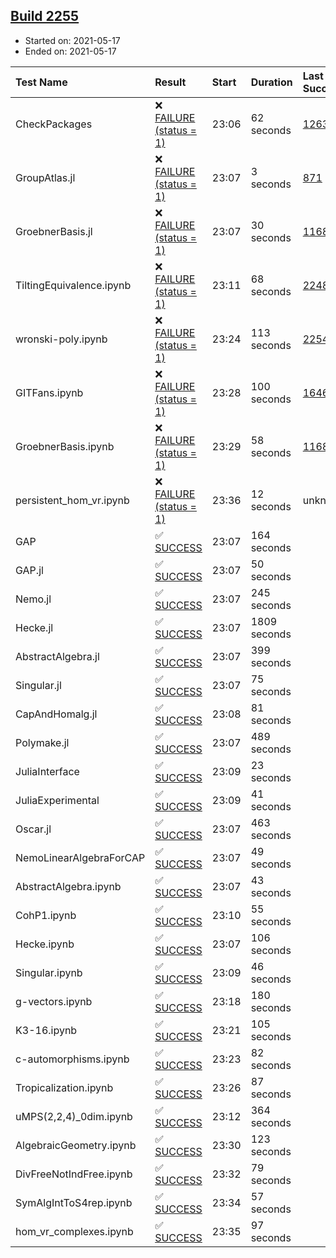 ## [Build 2255](https://oscarci.mathematik.uni-kl.de/job/oscar-stable/2255/)

* Started on: 2021-05-17
* Ended on: 2021-05-17

| Test Name    | Result | Start | Duration | Last Success | First Failure |
|:-------------|:-------|:------|:---------|:-------------|:--------------|
| CheckPackages | ❌ [FAILURE (status = 1)](https://oscarci.mathematik.uni-kl.de/job/oscar-stable/2255/artifact/logs/build-2255/CheckPackages.log) | 23:06 | 62 seconds | [1263](https://oscarci.mathematik.uni-kl.de/job/oscar-stable/1263/) | [1264](https://oscarci.mathematik.uni-kl.de/job/oscar-stable/1264/) |
| GroupAtlas.jl | ❌ [FAILURE (status = 1)](https://oscarci.mathematik.uni-kl.de/job/oscar-stable/2255/artifact/logs/build-2255/GroupAtlas.jl.log) | 23:07 | 3 seconds | [871](https://oscarci.mathematik.uni-kl.de/job/oscar-stable/871/) | [872](https://oscarci.mathematik.uni-kl.de/job/oscar-stable/872/) |
| GroebnerBasis.jl | ❌ [FAILURE (status = 1)](https://oscarci.mathematik.uni-kl.de/job/oscar-stable/2255/artifact/logs/build-2255/GroebnerBasis.jl.log) | 23:07 | 30 seconds | [1168](https://oscarci.mathematik.uni-kl.de/job/oscar-stable/1168/) | [1169](https://oscarci.mathematik.uni-kl.de/job/oscar-stable/1169/) |
| TiltingEquivalence.ipynb | ❌ [FAILURE (status = 1)](https://oscarci.mathematik.uni-kl.de/job/oscar-stable/2255/artifact/logs/build-2255/TiltingEquivalence.ipynb.log) | 23:11 | 68 seconds | [2248](https://oscarci.mathematik.uni-kl.de/job/oscar-stable/2248/) | [2249](https://oscarci.mathematik.uni-kl.de/job/oscar-stable/2249/) |
| wronski-poly.ipynb | ❌ [FAILURE (status = 1)](https://oscarci.mathematik.uni-kl.de/job/oscar-stable/2255/artifact/logs/build-2255/wronski-poly.ipynb.log) | 23:24 | 113 seconds | [2254](https://oscarci.mathematik.uni-kl.de/job/oscar-stable/2254/) | [2255](https://oscarci.mathematik.uni-kl.de/job/oscar-stable/2255/) |
| GITFans.ipynb | ❌ [FAILURE (status = 1)](https://oscarci.mathematik.uni-kl.de/job/oscar-stable/2255/artifact/logs/build-2255/GITFans.ipynb.log) | 23:28 | 100 seconds | [1646](https://oscarci.mathematik.uni-kl.de/job/oscar-stable/1646/) | [1647](https://oscarci.mathematik.uni-kl.de/job/oscar-stable/1647/) |
| GroebnerBasis.ipynb | ❌ [FAILURE (status = 1)](https://oscarci.mathematik.uni-kl.de/job/oscar-stable/2255/artifact/logs/build-2255/GroebnerBasis.ipynb.log) | 23:29 | 58 seconds | [1168](https://oscarci.mathematik.uni-kl.de/job/oscar-stable/1168/) | [1169](https://oscarci.mathematik.uni-kl.de/job/oscar-stable/1169/) |
| persistent_hom_vr.ipynb | ❌ [FAILURE (status = 1)](https://oscarci.mathematik.uni-kl.de/job/oscar-stable/2255/artifact/logs/build-2255/persistent_hom_vr.ipynb.log) | 23:36 | 12 seconds | unknown | unknown |
| GAP | ✅ [SUCCESS](https://oscarci.mathematik.uni-kl.de/job/oscar-stable/2255/artifact/logs/build-2255/GAP.log) | 23:07 | 164 seconds |  |  |
| GAP.jl | ✅ [SUCCESS](https://oscarci.mathematik.uni-kl.de/job/oscar-stable/2255/artifact/logs/build-2255/GAP.jl.log) | 23:07 | 50 seconds |  |  |
| Nemo.jl | ✅ [SUCCESS](https://oscarci.mathematik.uni-kl.de/job/oscar-stable/2255/artifact/logs/build-2255/Nemo.jl.log) | 23:07 | 245 seconds |  |  |
| Hecke.jl | ✅ [SUCCESS](https://oscarci.mathematik.uni-kl.de/job/oscar-stable/2255/artifact/logs/build-2255/Hecke.jl.log) | 23:07 | 1809 seconds |  |  |
| AbstractAlgebra.jl | ✅ [SUCCESS](https://oscarci.mathematik.uni-kl.de/job/oscar-stable/2255/artifact/logs/build-2255/AbstractAlgebra.jl.log) | 23:07 | 399 seconds |  |  |
| Singular.jl | ✅ [SUCCESS](https://oscarci.mathematik.uni-kl.de/job/oscar-stable/2255/artifact/logs/build-2255/Singular.jl.log) | 23:07 | 75 seconds |  |  |
| CapAndHomalg.jl | ✅ [SUCCESS](https://oscarci.mathematik.uni-kl.de/job/oscar-stable/2255/artifact/logs/build-2255/CapAndHomalg.jl.log) | 23:08 | 81 seconds |  |  |
| Polymake.jl | ✅ [SUCCESS](https://oscarci.mathematik.uni-kl.de/job/oscar-stable/2255/artifact/logs/build-2255/Polymake.jl.log) | 23:07 | 489 seconds |  |  |
| JuliaInterface | ✅ [SUCCESS](https://oscarci.mathematik.uni-kl.de/job/oscar-stable/2255/artifact/logs/build-2255/JuliaInterface.log) | 23:09 | 23 seconds |  |  |
| JuliaExperimental | ✅ [SUCCESS](https://oscarci.mathematik.uni-kl.de/job/oscar-stable/2255/artifact/logs/build-2255/JuliaExperimental.log) | 23:09 | 41 seconds |  |  |
| Oscar.jl | ✅ [SUCCESS](https://oscarci.mathematik.uni-kl.de/job/oscar-stable/2255/artifact/logs/build-2255/Oscar.jl.log) | 23:07 | 463 seconds |  |  |
| NemoLinearAlgebraForCAP | ✅ [SUCCESS](https://oscarci.mathematik.uni-kl.de/job/oscar-stable/2255/artifact/logs/build-2255/NemoLinearAlgebraForCAP.log) | 23:07 | 49 seconds |  |  |
| AbstractAlgebra.ipynb | ✅ [SUCCESS](https://oscarci.mathematik.uni-kl.de/job/oscar-stable/2255/artifact/logs/build-2255/AbstractAlgebra.ipynb.log) | 23:07 | 43 seconds |  |  |
| CohP1.ipynb | ✅ [SUCCESS](https://oscarci.mathematik.uni-kl.de/job/oscar-stable/2255/artifact/logs/build-2255/CohP1.ipynb.log) | 23:10 | 55 seconds |  |  |
| Hecke.ipynb | ✅ [SUCCESS](https://oscarci.mathematik.uni-kl.de/job/oscar-stable/2255/artifact/logs/build-2255/Hecke.ipynb.log) | 23:07 | 106 seconds |  |  |
| Singular.ipynb | ✅ [SUCCESS](https://oscarci.mathematik.uni-kl.de/job/oscar-stable/2255/artifact/logs/build-2255/Singular.ipynb.log) | 23:09 | 46 seconds |  |  |
| g-vectors.ipynb | ✅ [SUCCESS](https://oscarci.mathematik.uni-kl.de/job/oscar-stable/2255/artifact/logs/build-2255/g-vectors.ipynb.log) | 23:18 | 180 seconds |  |  |
| K3-16.ipynb | ✅ [SUCCESS](https://oscarci.mathematik.uni-kl.de/job/oscar-stable/2255/artifact/logs/build-2255/K3-16.ipynb.log) | 23:21 | 105 seconds |  |  |
| c-automorphisms.ipynb | ✅ [SUCCESS](https://oscarci.mathematik.uni-kl.de/job/oscar-stable/2255/artifact/logs/build-2255/c-automorphisms.ipynb.log) | 23:23 | 82 seconds |  |  |
| Tropicalization.ipynb | ✅ [SUCCESS](https://oscarci.mathematik.uni-kl.de/job/oscar-stable/2255/artifact/logs/build-2255/Tropicalization.ipynb.log) | 23:26 | 87 seconds |  |  |
| uMPS(2,2,4)_0dim.ipynb | ✅ [SUCCESS](https://oscarci.mathematik.uni-kl.de/job/oscar-stable/2255/artifact/logs/build-2255/uMPS-2-2-4-_0dim.ipynb.log) | 23:12 | 364 seconds |  |  |
| AlgebraicGeometry.ipynb | ✅ [SUCCESS](https://oscarci.mathematik.uni-kl.de/job/oscar-stable/2255/artifact/logs/build-2255/AlgebraicGeometry.ipynb.log) | 23:30 | 123 seconds |  |  |
| DivFreeNotIndFree.ipynb | ✅ [SUCCESS](https://oscarci.mathematik.uni-kl.de/job/oscar-stable/2255/artifact/logs/build-2255/DivFreeNotIndFree.ipynb.log) | 23:32 | 79 seconds |  |  |
| SymAlgIntToS4rep.ipynb | ✅ [SUCCESS](https://oscarci.mathematik.uni-kl.de/job/oscar-stable/2255/artifact/logs/build-2255/SymAlgIntToS4rep.ipynb.log) | 23:34 | 57 seconds |  |  |
| hom_vr_complexes.ipynb | ✅ [SUCCESS](https://oscarci.mathematik.uni-kl.de/job/oscar-stable/2255/artifact/logs/build-2255/hom_vr_complexes.ipynb.log) | 23:35 | 97 seconds |  |  |

